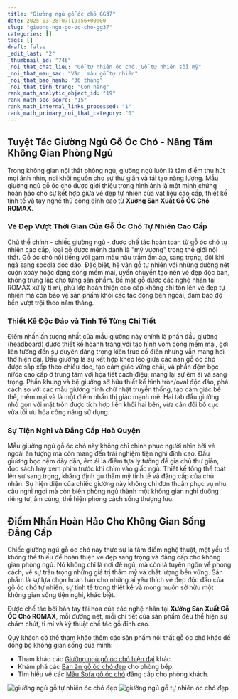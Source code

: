 ```yaml
---
title: "Giường ngủ gỗ óc chó GG37"
date: 2025-03-28T07:19:56+00:00
slug: "giuong-ngu-go-oc-cho-gg37"
categories: []
tags: []
draft: false
_edit_last: "2"
_thumbnail_id: "746"
_noi_that_chat_lieu: "Gỗ tự nhiên óc chó, Gỗ tự nhiên sồi mỹ"
_noi_that_mau_sac: "Vân, màu gỗ tự nhiên"
_noi_that_bao_hanh: "36 tháng"
_noi_that_tinh_trang: "Còn hàng"
rank_math_analytic_object_id: "19"
rank_math_seo_score: "15"
rank_math_internal_links_processed: "1"
rank_math_primary_noi_that_category: "0"
---
```

## Tuyệt Tác Giường Ngủ Gỗ Óc Chó - Nâng Tầm Không Gian Phòng Ngủ

Trong không gian nội thất phòng ngủ, giường ngủ luôn là tâm điểm thu hút mọi ánh nhìn, nơi khởi nguồn cho sự thư giãn và tái tạo năng lượng. Mẫu giường ngủ gỗ óc chó được giới thiệu trong hình ảnh là một minh chứng hoàn hảo cho sự kết hợp giữa vẻ đẹp tự nhiên của vật liệu cao cấp, thiết kế tinh tế và tay nghề thủ công đỉnh cao từ **Xưởng Sản Xuất Gỗ ÓC Chó ROMAX**.

### Vẻ Đẹp Vượt Thời Gian Của Gỗ Óc Chó Tự Nhiên Cao Cấp

Chủ thể chính - chiếc giường ngủ - được chế tác hoàn toàn từ gỗ óc chó tự nhiên cao cấp, loại gỗ được mệnh danh là "mỹ vương" trong thế giới nội thất. Gỗ óc chó nổi tiếng với gam màu nâu trầm ấm áp, sang trọng, đôi khi ngả sang socola độc đáo. Đặc biệt, hệ vân gỗ tự nhiên với những đường nét cuộn xoáy hoặc dạng sóng mềm mại, uyển chuyển tạo nên vẻ đẹp độc bản, không trùng lặp cho từng sản phẩm. Bề mặt gỗ được các nghệ nhân tại ROMAX xử lý tỉ mỉ, phủ lớp hoàn thiện cao cấp không chỉ tôn lên vẻ đẹp tự nhiên mà còn bảo vệ sản phẩm khỏi các tác động bên ngoài, đảm bảo độ bền vượt trội theo năm tháng.

### Thiết Kế Độc Đáo và Tinh Tế Từng Chi Tiết

Điểm nhấn ấn tượng nhất của mẫu giường này chính là phần đầu giường (headboard) được thiết kế hoành tráng với tạo hình vòm cong mềm mại, gợi liên tưởng đến sự duyên dáng trong kiến trúc cổ điển nhưng vẫn mang hơi thở hiện đại. Đầu giường là sự kết hợp khéo léo giữa các nan gỗ óc chó được sắp xếp theo chiều dọc, tạo cảm giác vững chãi, và phần đệm bọc nỉ/da cao cấp ở trung tâm với họa tiết cách điệu, mang lại sự êm ái và sang trọng. Phần khung và bệ giường sở hữu thiết kế hình tròn/oval độc đáo, phá cách so với các mẫu giường hình chữ nhật truyền thống, tạo cảm giác bề thế, mềm mại và là một điểm nhấn thị giác mạnh mẽ. Hai tab đầu giường nhỏ gọn với mặt tròn được tích hợp liền khối hai bên, vừa cân đối bố cục vừa tối ưu hóa công năng sử dụng.

### Sự Tiện Nghi và Đẳng Cấp Hoà Quyện

Mẫu giường ngủ gỗ óc chó này không chỉ chinh phục người nhìn bởi vẻ ngoài ấn tượng mà còn mang đến trải nghiệm tiện nghi đỉnh cao. Đầu giường bọc nệm dày dặn, êm ái là điểm tựa lý tưởng để gia chủ thư giãn, đọc sách hay xem phim trước khi chìm vào giấc ngủ. Thiết kế tổng thể toát lên sự sang trọng, khẳng định gu thẩm mỹ tinh tế và đẳng cấp của chủ nhân. Sự hiện diện của chiếc giường này không chỉ đơn thuần phục vụ nhu cầu nghỉ ngơi mà còn biến phòng ngủ thành một không gian nghỉ dưỡng riêng tư, ấm cúng, thể hiện phong cách sống thượng lưu.

## Điểm Nhấn Hoàn Hảo Cho Không Gian Sống Đẳng Cấp

Chiếc giường ngủ gỗ óc chó này thực sự là tâm điểm nghệ thuật, một yếu tố không thể thiếu để hoàn thiện vẻ đẹp sang trọng và đẳng cấp cho không gian phòng ngủ. Nó không chỉ là nơi để ngủ, mà còn là tuyên ngôn về phong cách, về sự trân trọng những giá trị thẩm mỹ và chất lượng bền vững. Sản phẩm là sự lựa chọn hoàn hảo cho những ai yêu thích vẻ đẹp độc đáo của gỗ óc chó tự nhiên, sự tinh tế trong thiết kế và mong muốn sở hữu một không gian sống tiện nghi, khác biệt.

Được chế tác bởi bàn tay tài hoa của các nghệ nhân tại **Xưởng Sản Xuất Gỗ ÓC Chó ROMAX**, mỗi đường nét, mỗi chi tiết của sản phẩm đều thể hiện sự chăm chút, tỉ mỉ và kỹ thuật chế tác gỗ đỉnh cao.

Quý khách có thể tham khảo thêm các sản phẩm nội thất gỗ óc chó khác để đồng bộ không gian sống của mình:

* Tham khảo các [Giường ngủ gỗ óc chó hiện đại](https://romax.vn/danh-muc/phong-ngu/giuong-go-oc-cho/) khác.
* Khám phá các [Bàn ăn gỗ óc chó đẹp](https://romax.vn/danh-muc/phong-bep/ban-an-go-oc-cho/) cho phòng bếp.
* Tìm hiểu về các [Mẫu Sofa gỗ óc chó](https://romax.vn/danh-muc/phong-khach/sofa-go-oc-cho/) đẳng cấp cho phòng khách.

![giường ngủ gỗ tự nhiên óc chó đẹp](/img/giuong/gg37/giuong-go-oc-cho-gg37-48.webp)
![giường ngủ gỗ tự nhiên óc chó đẹp](/img/giuong/gg37/giuong-go-oc-cho-gg37-49.webp)
